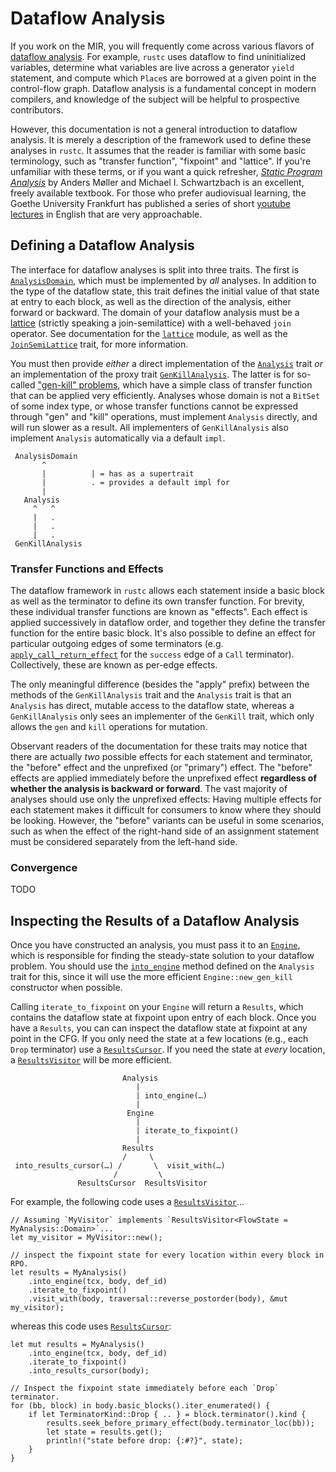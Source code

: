 # Dataflow Analysis

If you work on the MIR, you will frequently come across various flavors of
[dataflow analysis][wiki]. For example, `rustc` uses dataflow to find
uninitialized variables, determine what variables are live across a generator
`yield` statement, and compute which `Place`s are borrowed at a given point in
the control-flow graph. Dataflow analysis is a fundamental concept in modern
compilers, and knowledge of the subject will be helpful to prospective
contributors.

However, this documentation is not a general introduction to dataflow analysis.
It is merely a description of the framework used to define these analyses in
`rustc`. It assumes that the reader is familiar with some basic terminology,
such as "transfer function", "fixpoint" and "lattice". If you're unfamiliar
with these terms, or if you want a quick refresher, [*Static Program Analysis*]
by Anders Møller and Michael I. Schwartzbach is an excellent, freely available
textbook.  For those who prefer audiovisual learning, the Goethe University
Frankfurt has published a series of short [youtube lectures][goethe] in English
that are very approachable.

## Defining a Dataflow Analysis

The interface for dataflow analyses is split into three traits. The first is
[`AnalysisDomain`], which must be implemented by *all* analyses. In addition to
the type of the dataflow state, this trait defines the initial value of that
state at entry to each block, as well as the direction of the analysis, either
forward or backward. The domain of your dataflow analysis must be a [lattice][]
(strictly speaking a join-semilattice) with a well-behaved `join` operator. See
documentation for the [`lattice`] module, as well as the [`JoinSemiLattice`]
trait, for more information.

You must then provide *either* a direct implementation of the [`Analysis`] trait
*or* an implementation of the proxy trait [`GenKillAnalysis`]. The latter is for
so-called ["gen-kill" problems], which have a simple class of transfer function
that can be applied very efficiently. Analyses whose domain is not a `BitSet`
of some index type, or whose transfer functions cannot be expressed through
"gen" and "kill" operations, must implement `Analysis` directly, and will run
slower as a result. All implementers of `GenKillAnalysis` also implement
`Analysis` automatically via a default `impl`.


```text
 AnalysisDomain
       ^
       |          | = has as a supertrait
       |          . = provides a default impl for
       |
   Analysis
     ^   ^
     |   .
     |   .
     |   .
 GenKillAnalysis

```

### Transfer Functions and Effects

The dataflow framework in `rustc` allows each statement inside a basic block as
well as the terminator to define its own transfer function. For brevity, these
individual transfer functions are known as "effects". Each effect is applied
successively in dataflow order, and together they define the transfer function
for the entire basic block. It's also possible to define an effect for
particular outgoing edges of some terminators (e.g.
[`apply_call_return_effect`] for the `success` edge of a `Call`
terminator). Collectively, these are known as per-edge effects.

The only meaningful difference (besides the "apply" prefix) between the methods
of the `GenKillAnalysis` trait and the `Analysis` trait is that an `Analysis`
has direct, mutable access to the dataflow state, whereas a `GenKillAnalysis`
only sees an implementer of the `GenKill` trait, which only allows the `gen`
and `kill` operations for mutation.

Observant readers of the documentation for these traits may notice that there
are actually *two* possible effects for each statement and terminator, the
"before" effect and the unprefixed (or "primary") effect. The "before" effects
are applied immediately before the unprefixed effect **regardless of whether
the analysis is backward or forward**. The vast majority of analyses should use
only the unprefixed effects: Having multiple effects for each statement makes
it difficult for consumers to know where they should be looking. However, the
"before" variants can be useful in some scenarios, such as when the effect of
the right-hand side of an assignment statement must be considered separately
from the left-hand side.

### Convergence

TODO

## Inspecting the Results of a Dataflow Analysis

Once you have constructed an analysis, you must pass it to an [`Engine`], which
is responsible for finding the steady-state solution to your dataflow problem.
You should use the [`into_engine`] method defined on the `Analysis` trait for
this, since it will use the more efficient `Engine::new_gen_kill` constructor
when possible.

Calling `iterate_to_fixpoint` on your `Engine` will return a `Results`, which
contains the dataflow state at fixpoint upon entry of each block. Once you have
a `Results`, you can can inspect the dataflow state at fixpoint at any point in
the CFG. If you only need the state at a few locations (e.g., each `Drop`
terminator) use a [`ResultsCursor`]. If you need the state at *every* location,
a [`ResultsVisitor`] will be more efficient.

```text
                         Analysis
                            |
                            | into_engine(…)
                            |
                          Engine
                            |
                            | iterate_to_fixpoint()
                            |
                         Results
                         /     \
 into_results_cursor(…) /       \  visit_with(…)
                       /         \
               ResultsCursor  ResultsVisitor
```

For example, the following code uses a [`ResultsVisitor`]...


```rust,ignore
// Assuming `MyVisitor` implements `ResultsVisitor<FlowState = MyAnalysis::Domain>`...
let my_visitor = MyVisitor::new();

// inspect the fixpoint state for every location within every block in RPO.
let results = MyAnalysis()
    .into_engine(tcx, body, def_id)
    .iterate_to_fixpoint()
    .visit_with(body, traversal::reverse_postorder(body), &mut my_visitor);
```

whereas this code uses [`ResultsCursor`]:

```rust,ignore
let mut results = MyAnalysis()
    .into_engine(tcx, body, def_id)
    .iterate_to_fixpoint()
    .into_results_cursor(body);

// Inspect the fixpoint state immediately before each `Drop` terminator.
for (bb, block) in body.basic_blocks().iter_enumerated() {
    if let TerminatorKind::Drop { .. } = block.terminator().kind {
        results.seek_before_primary_effect(body.terminator_loc(bb));
        let state = results.get();
        println!("state before drop: {:#?}", state);
    }
}
```

["gen-kill" problems]: https://en.wikipedia.org/wiki/Data-flow_analysis#Bit_vector_problems
[*Static Program Analysis*]: https://cs.au.dk/~amoeller/spa/
[`AnalysisDomain`]: https://doc.rust-lang.org/nightly/nightly-rustc/rustc_mir/dataflow/trait.AnalysisDomain.html
[`Analysis`]: https://doc.rust-lang.org/nightly/nightly-rustc/rustc_mir/dataflow/trait.Analysis.html
[`Engine`]: https://doc.rust-lang.org/nightly/nightly-rustc/rustc_mir/dataflow/struct.Engine.html
[`GenKillAnalysis`]: https://doc.rust-lang.org/nightly/nightly-rustc/rustc_mir/dataflow/trait.GenKillAnalysis.html
[`JoinSemiLattice`]: https://doc.rust-lang.org/nightly/nightly-rustc/rustc_mir/dataflow/lattice/trait.JoinSemiLattice.html
[`ResultsCursor`]: https://doc.rust-lang.org/nightly/nightly-rustc/rustc_mir/dataflow/struct.ResultsCursor.html
[`ResultsVisitor`]: https://doc.rust-lang.org/nightly/nightly-rustc/rustc_mir/dataflow/trait.ResultsVisitor.html
[`apply_call_return_effect`]: https://doc.rust-lang.org/nightly/nightly-rustc/rustc_mir/dataflow/trait.Analysis.html#tymethod.apply_call_return_effect
[`into_engine`]: https://doc.rust-lang.org/nightly/nightly-rustc/rustc_mir/dataflow/trait.Analysis.html#method.into_engine
[`lattice`]: https://doc.rust-lang.org/nightly/nightly-rustc/rustc_mir/dataflow/lattice/index.html
[goethe]: https://www.youtube.com/watch?v=NVBQSR_HdL0&list=PL_sGR8T76Y58l3Gck3ZwIIHLWEmXrOLV_&index=2
[lattice]: https://en.wikipedia.org/wiki/Lattice_(order)
[wiki]: https://en.wikipedia.org/wiki/Data-flow_analysis#Basic_principles
